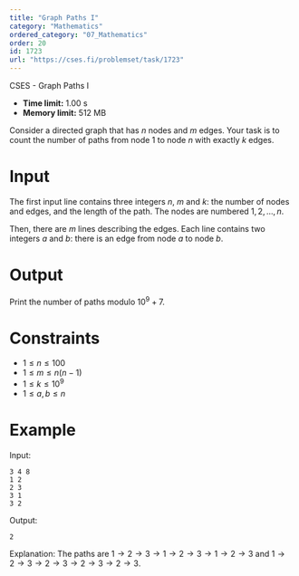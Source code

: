 ```yaml
---
title: "Graph Paths I"
category: "Mathematics"
ordered_category: "07_Mathematics"
order: 20
id: 1723
url: "https://cses.fi/problemset/task/1723"
---
```


CSES - Graph Paths I

  * **Time limit:** 1.00 s
  * **Memory limit:** 512 MB

Consider a directed graph that has $n$ nodes and $m$ edges. Your task is to
count the number of paths from node $1$ to node $n$ with exactly $k$ edges.

# Input

The first input line contains three integers $n$, $m$ and $k$: the number of
nodes and edges, and the length of the path. The nodes are numbered
$1,2,\dots,n$.

Then, there are $m$ lines describing the edges. Each line contains two
integers $a$ and $b$: there is an edge from node $a$ to node $b$.

# Output

Print the number of paths modulo $10^9+7$.

# Constraints

  * $1 \le n \le 100$
  * $1 \le m \le n(n-1)$
  * $1 \le k \le 10^9$
  * $1 \le a,b \le n$

# Example

Input:

    
    
    3 4 8
    1 2
    2 3
    3 1
    3 2
    

Output:

    
    
    2
    

Explanation: The paths are $1 \rightarrow 2 \rightarrow 3 \rightarrow 1
\rightarrow 2 \rightarrow 3 \rightarrow 1 \rightarrow 2 \rightarrow 3$ and $1
\rightarrow 2 \rightarrow 3 \rightarrow 2 \rightarrow 3 \rightarrow 2
\rightarrow 3 \rightarrow 2 \rightarrow 3$.

